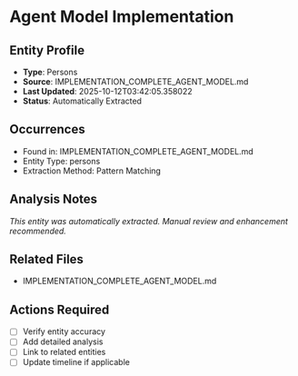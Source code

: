 # Agent Model Implementation

## Entity Profile
- **Type**: Persons
- **Source**: IMPLEMENTATION_COMPLETE_AGENT_MODEL.md
- **Last Updated**: 2025-10-12T03:42:05.358022
- **Status**: Automatically Extracted

## Occurrences
- Found in: IMPLEMENTATION_COMPLETE_AGENT_MODEL.md
- Entity Type: persons
- Extraction Method: Pattern Matching

## Analysis Notes
*This entity was automatically extracted. Manual review and enhancement recommended.*

## Related Files
- IMPLEMENTATION_COMPLETE_AGENT_MODEL.md

## Actions Required
- [ ] Verify entity accuracy
- [ ] Add detailed analysis
- [ ] Link to related entities
- [ ] Update timeline if applicable
